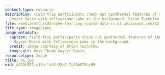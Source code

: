 ```yaml
---
content_type: resource
description: Field trip participants check out geothermal features of the West Thumb
  Geyser Basin with Yellowstone Lake in the background. Brian Tucholke.
file: /media/https%3A/open-learning-course-data-rc.s3.amazonaws.com/12-753-geodynamics-seminar-spring-2001/d033c027c17bfab592a77c80b079ac69_05.jpg
file_type: image/jpeg
image_metadata:
  caption: Field trip participants check out geothermal features of the West Thumb
    Geyser Basin with Yellowstone Lake in the background.
  credit: Image courtesy of Brian Tucholke.
  image-alt: West Thumb Geyser Basin.
resourcetype: Image
title: 05.jpg
uid: d033c027-c17b-fab5-92a7-7c80b079ac69
---
```


